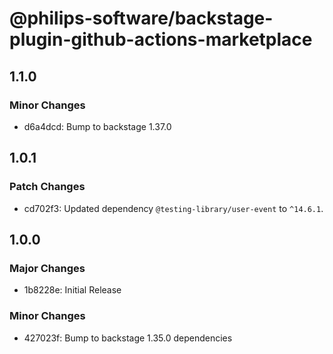 # @philips-software/backstage-plugin-github-actions-marketplace

## 1.1.0

### Minor Changes

- d6a4dcd: Bump to backstage 1.37.0

## 1.0.1

### Patch Changes

- cd702f3: Updated dependency `@testing-library/user-event` to `^14.6.1`.

## 1.0.0

### Major Changes

- 1b8228e: Initial Release

### Minor Changes

- 427023f: Bump to backstage 1.35.0 dependencies
